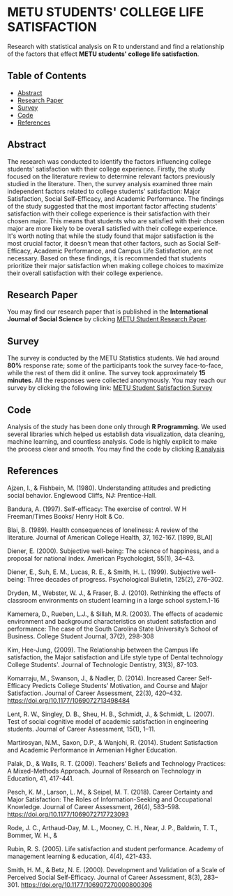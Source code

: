 # METU STUDENTS' COLLEGE LIFE SATISFACTION

Research with statistical analysis on R to understand and find a relationship of the factors that effect **METU students' college life satisfaction**.

## Table of Contents
- [Abstract](#Abstract)
- [Research Paper](#Research-Paper)
- [Survey](#Survey)
- [Code](#Code)
- [References](#References)

## Abstract

The research was conducted to identify the factors influencing college students' satisfaction with their college experience. Firstly,  the study focused on the literature review to determine relevant factors previously studied in the literature. Then,  the survey analysis examined three main independent factors related to college students' satisfaction: Major Satisfaction, Social Self-Efficacy, and Academic Performance. The findings of the study suggested that the most important factor affecting students' satisfaction with their college experience is their satisfaction with their chosen major. This means that students who are satisfied with their chosen major are more likely to be overall satisfied with their college experience. It's worth noting that while the study found that major satisfaction is the most crucial factor, it doesn't mean that other factors, such as Social Self-Efficacy, Academic Performance, and Campus Life Satisfaction, are not necessary. Based on these findings, it is recommended that students prioritize their major satisfaction when making college choices to maximize their overall satisfaction with their college experience.
## Research Paper
You may find our research paper that is published in the **International Journal of Social Science** by clicking [METU Student Research Paper](https://furkandanisman.github.io/METU_Student_Satisfaction/HTML/METU-Student-Satisfaction-Paper.html). 

## Survey
The survey is conducted by the METU Statistics students. We had around **80%** response rate; some of the participants took the survey face-to-face, while the rest of them did it online. The survey took approximately **15 minutes**. All the responses were collected anonymously. You may reach our survey by clicking the following link:
[METU Student Satisfaction Survey](https://furkandanisman.github.io/METU_Student_Satisfaction/HTML/METU-Student-Satisfaction-Survey.html)

## Code
Analysis of the study has been done only through **R Programming**. We used several libraries which helped us establish data visualization, data cleaning, machine learning, and countless analysis. Code is highly explicit to make the process clear and smooth. You may find the code by clicking [R analysis](https://github.com/FurkanDanisman/METU_Student_Satisfaction/blob/main/Code/METU-Student-Satisfaction-Code.R)

## References

Ajzen, I., & Fishbein, M. (1980). Understanding attitudes and predicting social behavior.
  Englewood Cliffs, NJ: Prentice-Hall.

Bandura, A. (1997). Self-efficacy: The exercise of control. W H Freeman/Times Books/ Henry Holt
  & Co.

Blai, B. (1989). Health consequences of loneliness: A review of the literature. Journal of American
  College Health, 37, 162-167. [1899, BLAI]

Diener, E. (2000). Subjective well-being: The science of happiness, and a proposal for national
  index. American Psychologist, 55(1), 34–43.

Diener, E., Suh, E. M., Lucas, R. E., & Smith, H. L. (1999). Subjective well-being: Three decades
  of progress. Psychological Bulletin, 125(2), 276–302.

Dryden, M., Webster, W. J., & Fraser, B. J. (2010). Rethinking the effects of classroom
  environments on student learning in a large school system.1-16

Kamemera, D., Rueben, L.J., & Sillah, M.R. (2003). The effects of academic environment and
  background characteristics on student satisfaction and performance: The case of the
  South Carolina State University’s School of Business. College Student Journal, 37(2),
  298-308

Kim, Hee-Jung, (2009). The Relationship between the Campus life satisfaction, the Major
  satisfaction and Life style type of Dental technology College Students'. Journal of
  Technologic Dentistry, 31(3), 87-103.

Komarraju, M., Swanson, J., & Nadler, D. (2014). Increased Career Self-Efficacy Predicts College
  Students’ Motivation, and Course and Major Satisfaction. Journal of Career
  Assessment, 22(3), 420–432. https://doi.org/10.1177/1069072713498484

Lent, R. W., Singley, D. B., Sheu, H. B., Schmidt, J., & Schmidt, L. (2007). Test of social cognitive
  model of academic satisfaction in engineering students. Journal of Career Assessment,
  15(1), 1–11.

Martirosyan, N.M., Saxon, D.P., & Wanjohi, R. (2014). Student Satisfaction and Academic
  Performance in Armenian Higher Education.

Palak, D., & Walls, R. T. (2009). Teachers’ Beliefs and Technology Practices: A Mixed-Methods
  Approach. Journal of Research on Technology in Education, 41, 417-441.

Pesch, K. M., Larson, L. M., & Seipel, M. T. (2018). Career Certainty and Major Satisfaction: The
  Roles of Information-Seeking and Occupational Knowledge. Journal of Career
  Assessment, 26(4), 583–598. https://doi.org/10.1177/1069072717723093

Rode, J. C., Arthaud-Day, M. L., Mooney, C. H., Near, J. P., Baldwin, T. T., Bommer, W. H., &

Rubin, R. S. (2005). Life satisfaction and student performance. Academy of
  management learning & education, 4(4), 421-433.

Smith, H. M., & Betz, N. E. (2000). Development and Validation of a Scale of Perceived Social
  Self-Efficacy. Journal of Career Assessment, 8(3), 283–301.
  https://doi.org/10.1177/106907270000800306

